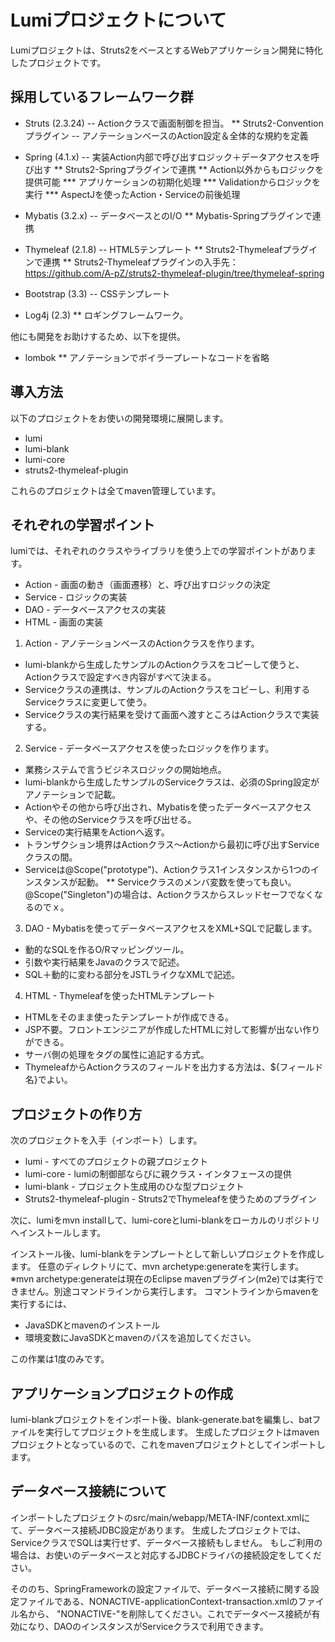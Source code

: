 # Lumiプロジェクトについて #

Lumiプロジェクトは、Struts2をベースとするWebアプリケーション開発に特化したプロジェクトです。

## 採用しているフレームワーク群 ##

* Struts (2.3.24) -- Actionクラスで画面制御を担当。
** Struts2-Conventionプラグイン -- アノテーションベースのAction設定＆全体的な規約を定義

* Spring (4.1.x) -- 実装Action内部で呼び出すロジック＋データアクセスを呼び出す
** Struts2-Springプラグインで連携
** Action以外からもロジックを提供可能
*** アプリケーションの初期化処理
*** Validationからロジックを実行
*** AspectJを使ったAction・Serviceの前後処理

* Mybatis (3.2.x) -- データベースとのI/O
** Mybatis-Springプラグインで連携

* Thymeleaf (2.1.8) -- HTML5テンプレート
** Struts2-Thymeleafプラグインで連携
** Struts2-Thymeleafプラグインの入手先：https://github.com/A-pZ/struts2-thymeleaf-plugin/tree/thymeleaf-spring

* Bootstrap (3.3) -- CSSテンプレート

* Log4j (2.3)
** ロギングフレームワーク。

他にも開発をお助けするため、以下を提供。

* lombok
** アノテーションでボイラープレートなコードを省略

## 導入方法 ##

以下のプロジェクトをお使いの開発環境に展開します。

* lumi
* lumi-blank
* lumi-core
* struts2-thymeleaf-plugin

これらのプロジェクトは全てmaven管理しています。

## それぞれの学習ポイント ##

lumiでは、それぞれのクラスやライブラリを使う上での学習ポイントがあります。

* Action - 画面の動き（画面遷移）と、呼び出すロジックの決定
* Service - ロジックの実装
* DAO - データベースアクセスの実装
* HTML - 画面の実装

1. Action - アノテーションベースのActionクラスを作ります。

* lumi-blankから生成したサンプルのActionクラスをコピーして使うと、Actionクラスで設定すべき内容がすべて決まる。
* Serviceクラスの連携は、サンプルのActionクラスをコピーし、利用するServiceクラスに変更して使う。
* Serviceクラスの実行結果を受けて画面へ渡すところはActionクラスで実装する。

2. Service - データベースアクセスを使ったロジックを作ります。

* 業務システムで言うビジネスロジックの開始地点。
* lumi-blankから生成したサンプルのServiceクラスは、必須のSpring設定がアノテーションで記載。
* Actionやその他から呼び出され、Mybatisを使ったデータベースアクセスや、その他のServiceクラスを呼び出せる。
* Serviceの実行結果をActionへ返す。
* トランザクション境界はActionクラス～Actionから最初に呼び出すServiceクラスの間。
* Serviceは@Scope("prototype")、Actionクラス1インスタンスから1つのインスタンスが起動。
** Serviceクラスのメンバ変数を使っても良い。@Scope("Singleton")の場合は、Actionクラスからスレッドセーフでなくなるのでｘ。

3. DAO - Mybatisを使ってデータベースアクセスをXML+SQLで記載します。

* 動的なSQLを作るO/Rマッピングツール。
* 引数や実行結果をJavaのクラスで記述。
* SQL＋動的に変わる部分をJSTLライクなXMLで記述。

4. HTML - Thymeleafを使ったHTMLテンプレート

* HTMLをそのまま使ったテンプレートが作成できる。
* JSP不要。フロントエンジニアが作成したHTMLに対して影響が出ない作りができる。
* サーバ側の処理をタグの属性に追記する方式。
* ThymeleafからActionクラスのフィールドを出力する方法は、${フィールド名}でよい。

## プロジェクトの作り方 ##

次のプロジェクトを入手（インポート）します。

* lumi - すべてのプロジェクトの親プロジェクト
* lumi-core - lumiの制御部ならびに親クラス・インタフェースの提供
* lumi-blank - プロジェクト生成用のひな型プロジェクト
* Struts2-thymeleaf-plugin - Struts2でThymeleafを使うためのプラグイン

次に、lumiをmvn installして、lumi-coreとlumi-blankをローカルのリポジトリへインストールします。

インストール後、lumi-blankをテンプレートとして新しいプロジェクトを作成します。
任意のディレクトリにて、mvn archetype:generateを実行します。
※mvn archetype:generateは現在のEclipse mavenプラグイン(m2e)では実行できません。別途コマンドラインから実行します。
コマントラインからmavenを実行するには、

* JavaSDKとmavenのインストール
* 環境変数にJavaSDKとmavenのパスを追加してください。

この作業は1度のみです。

## アプリケーションプロジェクトの作成

lumi-blankプロジェクトをインポート後、blank-generate.batを編集し、batファイルを実行してプロジェクトを生成します。
生成したプロジェクトはmavenプロジェクトとなっているので、これをmavenプロジェクトとしてインポートします。

## データベース接続について ##

インポートしたプロジェクトのsrc/main/webapp/META-INF/context.xmlにて、データベース接続JDBC設定があります。
生成したプロジェクトでは、ServiceクラスでSQLは実行せず、データベース接続もしません。
もしご利用の場合は、お使いのデータベースと対応するJDBCドライバの接続設定をしてください。

そののち、SpringFrameworkの設定ファイルで、データベース接続に関する設定ファイルである、NONACTIVE-applicationContext-transaction.xmlのファイル名から、
"NONACTIVE-"を削除してください。これでデータベース接続が有効になり、DAOのインスタンスがServiceクラスで利用できます。

